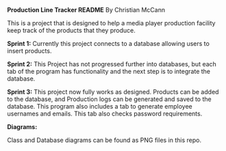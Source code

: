 **Production Line Tracker README**
By Christian McCann

This is a project that is designed to help a media player production facility keep track of the products that they produce.

**Sprint 1:**
Currently this project connects to a database allowing users to insert products.

**Sprint 2:**
This Project has not progressed further into databases, but each tab of the program has functionality and the next step is to integrate the database.

**Sprint 3:**
This project now fully works as designed. Products can be added to the database, and Production logs can be generated and saved to the database. This program also includes a tab to generate employee usernames and emails. This tab also checks password requirements.

**Diagrams:**

Class and Database diagrams can be found as PNG files in this repo.


